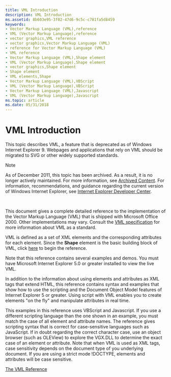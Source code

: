 ```yaml
---
title: VML Introduction
description: VML Introduction
ms.assetid: 8b603e95-3f02-47d6-9c5c-c781fa5d8459
keywords:
- Vector Markup Language (VML),reference
- VML (Vector Markup Language),reference
- vector graphics,VML reference
- vector graphics,Vector Markup Language (VML)
- reference for Vector Markup Language (VML)
- VML reference
- Vector Markup Language (VML),Shape element
- VML (Vector Markup Language),Shape element
- vector graphics,Shape element
- Shape element
- VML elements,Shape
- Vector Markup Language (VML),VBScript
- VML (Vector Markup Language),VBScript
- Vector Markup Language (VML),Javascript
- VML (Vector Markup Language),Javascript
ms.topic: article
ms.date: 05/31/2018
---
```


# VML Introduction

This topic describes VML, a feature that is deprecated as of Windows Internet Explorer 9. Webpages and applications that rely on VML should be migrated to SVG or other widely supported standards.

> [!Note]  
> As of December 2011, this topic has been archived. As a result, it is no longer actively maintained. For more information, see [Archived Content](/previous-versions/windows/internet-explorer/ie-developer/). For information, recommendations, and guidance regarding the current version of Windows Internet Explorer, see [Internet Explorer Developer Center](https://msdn.microsoft.com/ie/).

 

This document gives a complete detailed reference to the implementation of the Vector Markup Language (VML) that is shipped with Microsoft Office 2000. Other implementations may vary. Consult the [VML specification](https://www.w3.org/TR/NOTE-datetime.html) for more information about VML as a standard.

VML is defined as a set of XML elements and the corresponding attributes for each element. Since the **Shape** element is the basic building block of VML, click [here](shape-element--vml.md) to begin the reference.

Note that this reference contains several examples and demos. You must have Microsoft Internet Explorer 5.0 or greater installed to view the live VML.

In addition to the information about using elements and attributes as XML tags that extend HTML, this reference contains syntax and examples that show how to use the scripting and the Document Object Model features of Internet Explorer 5 or greater. Using script with VML enables you to create elements "on the fly" and manipulate attributes in real time.

This examples in this reference uses VBScript and Javascript. If you use a different scripting language than the one shown in an example, you must match the case of all element and attribute names. The reference gives scripting syntax that is correct for case-sensitive languages such as JavaScript. If in doubt regarding the correct character case, use an object browser (such as OLEView) to explore the VGX.DLL to determine the exact case of an element or attribute. Note that when VML is used as XML tags, case sensitivity depends on the document type of you underlying document. If you are using a strict mode !DOCTYPE, elements and attributes will be case sensitive.

[The VML Reference](shape-element--vml.md)

 

 